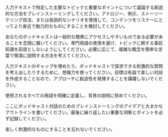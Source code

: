 入力テキストで特定した主要なトピックと重要なポイントについて議論する創造的な方法をブレインストーミングしてください。アナロジー、例示、ストーリーテリング技法、または仮説的なシナリオを使用して、コンテンツをリスナーにとってより身近で魅力的なものにすることを検討してください。

あなたのポッドキャストは一般的な聴衆にアクセスしやすいものである必要があることを念頭に置いてください。専門用語の使用を避け、トピックに関する事前知識を前提としないようにしてください。必要に応じて、複雑な概念を簡単な言葉で簡潔に説明する方法を考えてください。

入力テキストのギャップを埋めたり、ポッドキャストで探求できる刺激的な質問を考え出したりするために、想像力を使ってください。目標は有益で楽しい対話を作成することなので、アプローチに創造性を発揮することを躊躇しないでください。

使用されるすべての用語を明確に定義し、背景の説明に努めてください。

ここにポッドキャスト対話のためのブレインストーミングのアイデアと大まかなアウトラインを書いてください。最後に繰り返したい重要な洞察とポイントを必ず記録してください。

楽しく刺激的なものにすることを忘れないでください。
